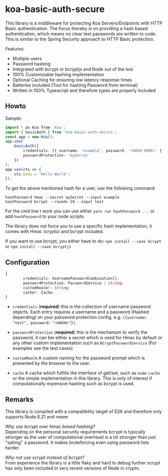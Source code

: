# koa-basic-auth-secure

This library is a middleware for protecting Koa Servers/Endpoints with HTTP Basic authentication.
The focus thereby is on providing a hash based authentication, which means no clear text passwords are written to code.
This is similar to the Spring Security approach to HTTP Basic protection.

Features:

-   Multiple users
-   Password hashing
-   Integrated with bcrypt or bcryptjs and Node out of the box
-   100% Customizable hashing implementation
-   Optional Caching for ensuring low latency response times
-   Batteries included (Tool for hashing Password from terminal)
-   Written in 100% Typescript and therefore types are properly included

## Howto

Sample:

```ts
import * as Koa from 'koa';
import { basicAuth } from 'koa-basic-auth-secure';
const app = new Koa();
app.use(
    basicAuth({
        credentials: [{ username: 'example', password: '<HASH HERE>' }],
        passwordProtection: 'mySecret'
    })
);
app.use(ctx => {
    ctx.body = 'Hello World';
});
```

To get the above mentioned hash for a user, use the following command:

```
hashPassword hmac --secret mySecret --input example
hashPassword bcrypt --rounds 10 --input test
```

For the cmd line t work you can use either `yarn run hashPassword ...` or add `hashPassword` to your node scripts.

The library does not force you to use a specific hash implementation, it comes with Hmac (crypto) and bcrypt included.

If you want to use bcrypt, you either have to do:
`npm install --save bcrypt` or `npm install --save bcryptjs`

## Configuration

```ts
{
        credentials: UsernamePasswordCombination[];
        passwordProtection: PasswordService | string;
        customRealm?: string;
        cache?: Cache;
}
```

-   `credentials` (**required**) this is the collection of username password objects. Each entry requires a username and a password
    (Hashed depending) on your password protection config. e.g. `[{username: "test", password: "<HASH>"}]`.

-   `passwordProtection` (**required**) this is the mechanism to verify the password, it can bei either a secret which is used for Hmac by default
    or any other custom implementation such as `BCryptPasswordService` (For examples see the test cases)

-   `customRealm` A custom naming for the password prompt which is presented by the browser to the user.

-   `cache` A cache which fulfills the interface of get/set, such as `node-cache` or the simple implementation in this library.
    This is only of interest if computationally expensive hashing such as bcrypt is used.

## Remarks

This library is compiled with a compatibility target of ES6 and therefore only supports Node 8.21 and newer

_Why use bcrypt over hmac based hashing?_<br/>
Depending on the personal security requirements bcrypt is typically stronger as the user of computational overhead is a lot
stronger than just "salting" a password. It makes bruteforcing even using password lists harder.

_Why not use scrypt instead of bcrypt?_<br/>
From experience the library is a little flaky and hard to debug further scrypt has only been included in very recent versions of Node in crypto.
